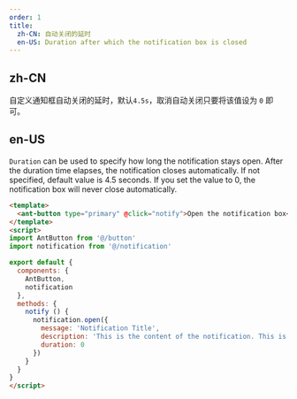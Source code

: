 ```yaml
---
order: 1
title:
  zh-CN: 自动关闭的延时
  en-US: Duration after which the notification box is closed
---
```


## zh-CN

自定义通知框自动关闭的延时，默认`4.5s`，取消自动关闭只要将该值设为 `0` 即可。

## en-US

`Duration` can be used to specify how long the notification stays open. After the duration time elapses,
the notification closes automatically. If not specified, default value is 4.5 seconds. If you set the value to 0,
the notification box will never close automatically.

```` html
<template>
  <ant-button type="primary" @click="notify">Open the notification box</ant-button>
</template>
<script>
import AntButton from '@/button'
import notification from '@/notification'

export default {
  components: {
    AntButton,
    notification
  },
  methods: {
    notify () {
      notification.open({
        message: 'Notification Title',
        description: 'This is the content of the notification. This is the content of the notification. This is the content of the notification.',
        duration: 0
      })
    }
  }
}
</script>

````
